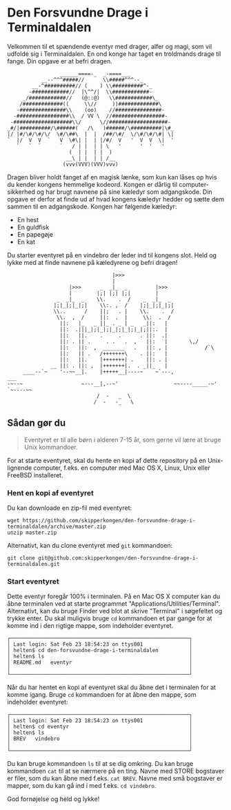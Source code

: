 # Den Forsvundne Drage i Terminaldalen

Velkommen til et spændende eventyr med drager, alfer og magi,
som vil udfolde sig i Terminaldalen. En ond konge har taget
en troldmands drage til fange. Din opgave er at befri dragen.

```
                 ______====-_  _-====___
           __--^^^#####//      \\#####^^^--_
        __-^##########// (    ) \\##########^-_
       -############//  |\^^/|  \\############-
     _/############//   (@::@)   \\############\_
    /#############((     \\//     ))#############\
   -###############\\    (oo)    //###############-
  -#################\\  / VV \  //#################-
 -###################\\/      \//###################-
_#/|##########/\######(   /\   )######/\##########|\#_
|/ |#/\#/\#/\/  \#/\##\  |  |  /##/\#/  \/\#/\#/\#| \|
`  |/  V  V  `   V  \#\| |  | |/#/  V   '  V  V  \|  '
   `   `  `      `   / | |  | | \   '      '  '   '
                    (  | |  | |  )
                   __\ | |  | | /__
                  (vvv(VVV)(VVV)vvv)
```

Dragen bliver holdt fanget af en magisk lænke, som kun kan låses op hvis du kender kongens hemmelige kodeord.
Kongen er dårlig til computer-sikkerhed og har brugt navnene på sine kæledyr som adgangskode. Din opgave er derfor at finde ud af hvad kongens kæledyr hedder og sætte dem sammen til en adgangskode. Kongen har følgende kæledyr:

- En hest
- En guldfisk
- En papegøje
- En kat

Du starter eventyret på en vindebro der leder ind til kongens slot. Held og lykke med at finde navnene på kæledyrene og befri dragen!

```
                                  |>>>
                                  |
                    |>>>      _  _|_  _         |>>>
                    |        |;| |;| |;|        |
                _  _|_  _    \\.    .  /    _  _|_  _
               |;|_|;|_|;|    \\:. ,  /    |;|_|;|_|;|
               \\..      /    ||;   . |    \\.    .  /
                \\.  ,  /     ||:  .  |     \\:  .  /
                 ||:   |_   _ ||_ . _ | _   _||:   |
                 ||:  .|||_|;|_|;|_|;|_|;|_|;||:.  |
                 ||:   ||.    .     .      . ||:  .|
                 ||: . || .     . .   .  ,   ||:   |       \,/
                 ||:   ||:  ,  _______   .   ||: , |            /`\
                 ||:   || .   /+++++++\    . ||:   |
                 ||:   ||.    |+++++++| .    ||: . |
              __ ||: . ||: ,  |+++++++|.  . _||_   |
     ____--`~    '--~~__|.    |+++++__|----~    ~`---,              ___
-~--~                   ~---__|,--~'                  ~~----_____-~'   `~----~~
                             /  -   _  \
                            /  -   -_   \
```


## Sådan gør du

> Eventyret er til alle børn i alderen 7-15 år, som gerne vil lære at bruge Unix kommandoer.

For at starte eventyret, skal du hente en kopi af dette repository på en
Unix-lignende computer, f.eks. en computer med Mac OS X, Linux, Unix eller FreeBSD
installeret.

### Hent en kopi af eventyret

Du kan downloade en zip-fil med eventyret:

```
wget https://github.com/skipperkongen/den-forsvundne-drage-i-terminaldalen/archive/master.zip
unzip master.zip
```

Alternativt, kan du clone eventyret med `git` kommandoen:

```
git clone git@github.com:skipperkongen/den-forsvundne-drage-i-terminaldalen.git
```


### Start eventyret

Dette eventyr foregår 100% i terminalen. På en Mac OS X computer kan du åbne terminalen ved at starte programmet "Applications/Utilities/Terminal". Alternativt, kan du bruge Finder ved blot at skrive "Terminal" i søgefeltet og trykke enter. Du skal muligvis bruge `cd` kommandoen et par gange for at komme ind i den rigtige mappe, som indeholder eventyret.

```
┌──────────────────────────────────────────────────────────┐
│ Last login: Sat Feb 23 18:54:23 on ttys001               │
│ helten$ cd den-forsvundne-drage-i-terminaldalen          │
│ helten$ ls                                               │
│ README.md   eventyr                                      │
│                                                          │
└──────────────────────────────────────────────────────────┘
```

Når du har hentet en kopi af eventyret skal du åbne  det i terminalen for at komme igang. Bruge `cd` kommandoen for at åbne
den mappe, som indeholder eventyret:

```
┌──────────────────────────────────────────────────────────┐
│ Last login: Sat Feb 23 18:54:23 on ttys001               │
│ helten$ cd eventyr                                       │
│ helten$ ls                                               │
│ BREV   vindebro                                          │
│                                                          │
└──────────────────────────────────────────────────────────┘
```

Du kan bruge kommandoen `ls` til at se dig omkring. Du kan bruge kommandoen `cat` til at se nærmere på en ting. Navne med STORE bogstaver er filer, som du kan åbne med f.eks. `cat BREV`. Navne med små bogstaver er mapper, som du kan gå ind i med f.eks. `cd vindebro`.

God fornøjelse og held og lykke!
